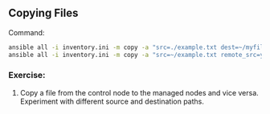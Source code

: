 ## Copying Files

Command:
```sh
ansible all -i inventory.ini -m copy -a "src=./example.txt dest=~/myfile.txt"
ansible all -i inventory.ini -m copy -a "src=~/example.txt remote_src=yes dest=./file.txt"
```
### Exercise:

1. Copy a file from the control node to the managed nodes and vice versa. Experiment with different source and destination paths.

